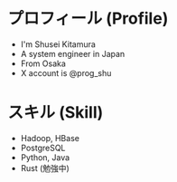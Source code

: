 # プロフィール (Profile)

- I'm Shusei Kitamura
- A system engineer in Japan
- From Osaka
- X account is @prog_shu

# スキル (Skill)

- Hadoop, HBase
- PostgreSQL
- Python, Java
- Rust (勉強中)
